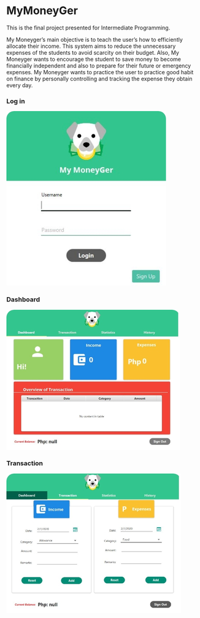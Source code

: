 # MyMoneyGer
This is the final project presented for Intermediate Programming.

My Moneyger’s main objective is to teach the user’s how to efficiently allocate their income. This system aims to reduce the unnecessary expenses of the students to avoid scarcity on their budget. Also, My Moneyger wants to encourage the student to save money to become financially independent and also to prepare for their future or emergency expenses. My Moneyger wants to practice the user to practice good habit on finance by personally controlling and tracking the expense they obtain every day.

### Log in
![image](https://github.com/ghiedoc/gilliandoctor/blob/master/assets/img/portfolio/MYMONEYGER_LOGIN.jpg)

### Dashboard
![image](https://github.com/ghiedoc/gilliandoctor/blob/master/assets/img/portfolio/MYMONEYGER_MAIN.jpg)

### Transaction
![image](https://github.com/ghiedoc/gilliandoctor/blob/master/assets/img/portfolio/MYMONEYGER_TRANSACTION.jpg)
